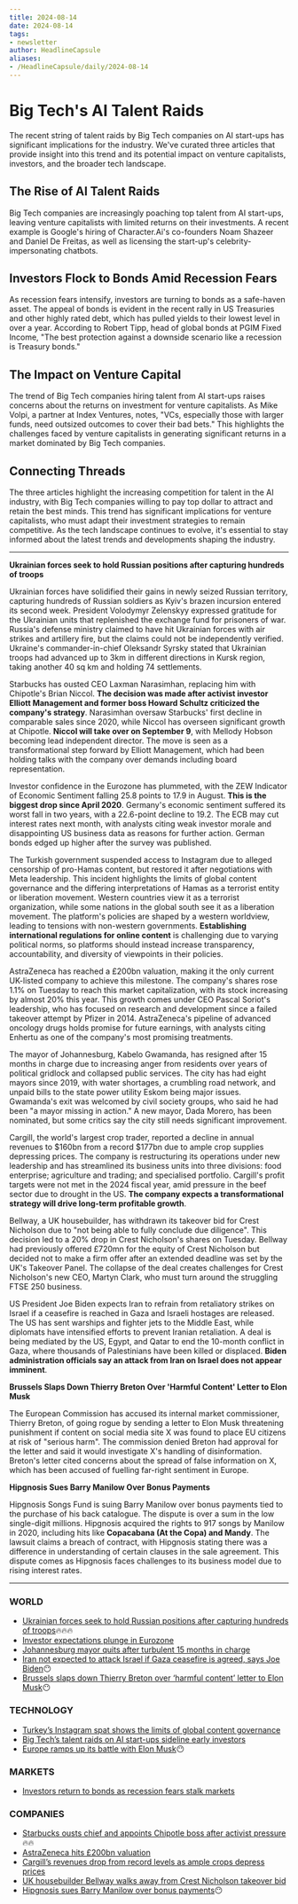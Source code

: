 ```yaml
---
title: 2024-08-14
date: 2024-08-14
tags: 
- newsletter
author: HeadlineCapsule
aliases: 
- /HeadlineCapsule/daily/2024-08-14
---
```



Big Tech's AI Talent Raids
========================

The recent string of talent raids by Big Tech companies on AI start-ups has significant implications for the industry. We've curated three articles that provide insight into this trend and its potential impact on venture capitalists, investors, and the broader tech landscape.

## The Rise of AI Talent Raids

Big Tech companies are increasingly poaching top talent from AI start-ups, leaving venture capitalists with limited returns on their investments. A recent example is Google's hiring of Character.Ai's co-founders Noam Shazeer and Daniel De Freitas, as well as licensing the start-up's celebrity-impersonating chatbots.

## Investors Flock to Bonds Amid Recession Fears

As recession fears intensify, investors are turning to bonds as a safe-haven asset. The appeal of bonds is evident in the recent rally in US Treasuries and other highly rated debt, which has pulled yields to their lowest level in over a year. According to Robert Tipp, head of global bonds at PGIM Fixed Income, "The best protection against a downside scenario like a recession is Treasury bonds."

## The Impact on Venture Capital

The trend of Big Tech companies hiring talent from AI start-ups raises concerns about the returns on investment for venture capitalists. As Mike Volpi, a partner at Index Ventures, notes, "VCs, especially those with larger funds, need outsized outcomes to cover their bad bets." This highlights the challenges faced by venture capitalists in generating significant returns in a market dominated by Big Tech companies.

Connecting Threads
------------------

The three articles highlight the increasing competition for talent in the AI industry, with Big Tech companies willing to pay top dollar to attract and retain the best minds. This trend has significant implications for venture capitalists, who must adapt their investment strategies to remain competitive. As the tech landscape continues to evolve, it's essential to stay informed about the latest trends and developments shaping the industry.

---

**Ukrainian forces seek to hold Russian positions after capturing hundreds of troops**

Ukrainian forces have solidified their gains in newly seized Russian territory, capturing hundreds of Russian soldiers as Kyiv's brazen incursion entered its second week. President Volodymyr Zelenskyy expressed gratitude for the Ukrainian units that replenished the exchange fund for prisoners of war. Russia's defense ministry claimed to have hit Ukrainian forces with air strikes and artillery fire, but the claims could not be independently verified. Ukraine's commander-in-chief Oleksandr Syrsky stated that Ukrainian troops had advanced up to 3km in different directions in Kursk region, taking another 40 sq km and holding 74 settlements.

Starbucks has ousted CEO Laxman Narasimhan, replacing him with Chipotle's Brian Niccol. **The decision was made after activist investor Elliott Management and former boss Howard Schultz criticized the company's strategy**. Narasimhan oversaw Starbucks' first decline in comparable sales since 2020, while Niccol has overseen significant growth at Chipotle. **Niccol will take over on September 9**, with Mellody Hobson becoming lead independent director. The move is seen as a transformational step forward by Elliott Management, which had been holding talks with the company over demands including board representation.

Investor confidence in the Eurozone has plummeted, with the ZEW Indicator of Economic Sentiment falling 25.8 points to 17.9 in August. **This is the biggest drop since April 2020**. Germany's economic sentiment suffered its worst fall in two years, with a 22.6-point decline to 19.2. The ECB may cut interest rates next month, with analysts citing weak investor morale and disappointing US business data as reasons for further action. German bonds edged up higher after the survey was published.

The Turkish government suspended access to Instagram due to alleged censorship of pro-Hamas content, but restored it after negotiations with Meta leadership. This incident highlights the limits of global content governance and the differing interpretations of Hamas as a terrorist entity or liberation movement. Western countries view it as a terrorist organization, while some nations in the global south see it as a liberation movement. The platform's policies are shaped by a western worldview, leading to tensions with non-western governments. **Establishing international regulations for online content** is challenging due to varying political norms, so platforms should instead increase transparency, accountability, and diversity of viewpoints in their policies.

AstraZeneca has reached a £200bn valuation, making it the only current UK-listed company to achieve this milestone. The company's shares rose 1.1% on Tuesday to reach this market capitalization, with its stock increasing by almost 20% this year. This growth comes under CEO Pascal Soriot's leadership, who has focused on research and development since a failed takeover attempt by Pfizer in 2014. AstraZeneca's pipeline of advanced oncology drugs holds promise for future earnings, with analysts citing Enhertu as one of the company's most promising treatments.

The mayor of Johannesburg, Kabelo Gwamanda, has resigned after 15 months in charge due to increasing anger from residents over years of political gridlock and collapsed public services. The city has had eight mayors since 2019, with water shortages, a crumbling road network, and unpaid bills to the state power utility Eskom being major issues. Gwamanda's exit was welcomed by civil society groups, who said he had been "a mayor missing in action." A new mayor, Dada Morero, has been nominated, but some critics say the city still needs significant improvement.

Cargill, the world's largest crop trader, reported a decline in annual revenues to $160bn from a record $177bn due to ample crop supplies depressing prices. The company is restructuring its operations under new leadership and has streamlined its business units into three divisions: food enterprise; agriculture and trading; and specialised portfolio. Cargill's profit targets were not met in the 2024 fiscal year, amid pressure in the beef sector due to drought in the US. **The company expects a transformational strategy will drive long-term profitable growth**.

Bellway, a UK housebuilder, has withdrawn its takeover bid for Crest Nicholson due to "not being able to fully conclude due diligence". This decision led to a 20% drop in Crest Nicholson's shares on Tuesday. Bellway had previously offered £720mn for the equity of Crest Nicholson but decided not to make a firm offer after an extended deadline was set by the UK's Takeover Panel. The collapse of the deal creates challenges for Crest Nicholson's new CEO, Martyn Clark, who must turn around the struggling FTSE 250 business.

US President Joe Biden expects Iran to refrain from retaliatory strikes on Israel if a ceasefire is reached in Gaza and Israeli hostages are released. The US has sent warships and fighter jets to the Middle East, while diplomats have intensified efforts to prevent Iranian retaliation. A deal is being mediated by the US, Egypt, and Qatar to end the 10-month conflict in Gaza, where thousands of Palestinians have been killed or displaced. **Biden administration officials say an attack from Iran on Israel does not appear imminent**.

**Brussels Slaps Down Thierry Breton Over 'Harmful Content' Letter to Elon Musk**

The European Commission has accused its internal market commissioner, Thierry Breton, of going rogue by sending a letter to Elon Musk threatening punishment if content on social media site X was found to place EU citizens at risk of "serious harm". The commission denied Breton had approval for the letter and said it would investigate X's handling of disinformation. Breton's letter cited concerns about the spread of false information on X, which has been accused of fuelling far-right sentiment in Europe.

**Hipgnosis Sues Barry Manilow Over Bonus Payments**

Hipgnosis Songs Fund is suing Barry Manilow over bonus payments tied to the purchase of his back catalogue. The dispute is over a sum in the low single-digit millions. Hipgnosis acquired the rights to 917 songs by Manilow in 2020, including hits like **Copacabana (At the Copa) and Mandy**. The lawsuit claims a breach of contract, with Hipgnosis stating there was a difference in understanding of certain clauses in the sale agreement. This dispute comes as Hipgnosis faces challenges to its business model due to rising interest rates.

---

### WORLD

- [Ukrainian forces seek to hold Russian positions after capturing hundreds of troops](https://ft.com/content/ad44e140-d0f8-4b24-b8ae-69866abbfd63)🔥🔥🔥
- [Investor expectations plunge in Eurozone](https://ft.com/content/be86a969-adff-4e62-b563-d1ccb3851bd3)
- [Johannesburg mayor quits after turbulent 15 months in charge](https://ft.com/content/2e3cf9e8-9bf4-4dfe-b675-da53ce0a7837)
- [Iran not expected to attack Israel if Gaza ceasefire is agreed, says Joe Biden](https://ft.com/content/272df320-c9be-4b4e-bb88-81af351b8ef6)😶
- [Brussels slaps down Thierry Breton over ‘harmful content’ letter to Elon Musk](https://ft.com/content/09cf4713-7199-4e47-a373-ed5de61c2afa)😶

### TECHNOLOGY

- [Turkey’s Instagram spat shows the limits of global content governance](https://ft.com/content/35f9eab3-6cf1-49f9-ad36-32af597e9529)
- [Big Tech’s talent raids on AI start-ups sideline early investors](https://ft.com/content/95eca7ee-41e7-4106-a746-34f8383b7d71)
- [Europe ramps up its battle with Elon Musk](https://ft.com/content/640c68b0-4d3d-4c00-a474-004f58ff98ed)😶

### MARKETS

- [Investors return to bonds as recession fears stalk markets](https://ft.com/content/076c1d75-a1dc-4c40-99fb-70bc061b5aa3)

### COMPANIES

- [Starbucks ousts chief and appoints Chipotle boss after activist pressure](https://ft.com/content/4f9dd365-e20f-4c42-b443-48058990a006)🔥🔥
- [AstraZeneca hits £200bn valuation](https://ft.com/content/2107bc0c-80e8-4eb0-9fc3-8093970ade4f)
- [Cargill’s revenues drop from record levels as ample crops depress prices](https://ft.com/content/4de2e9ec-4c81-4fd6-a77c-ba8640bcf9ff)
- [UK housebuilder Bellway walks away from Crest Nicholson takeover bid ](https://ft.com/content/3f29cf88-765e-47f2-a208-322bf3a9d923)
- [Hipgnosis sues Barry Manilow over bonus payments](https://ft.com/content/48f36737-29f9-412f-b7d8-998c9c197334)😶

